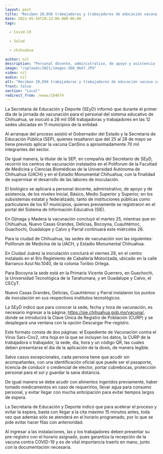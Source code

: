 ```yaml
---
layout: post
title: "Reciben 28,056 trabajadoras y trabajadores de educación vacuna contra COVID-19"
date: 2021-05-26T20:13:00.000-06:00
tags:
  
  - Covid-19
  
  - Salud
  
  - chihuahua
  
author: nil
description: "Personal docente, administrativo, de apoyo y asistencia  reciben la vacuna de forma simultánea en las 12 sedes de 11 municipios en el primer día de la jornada"
image: "/uploads/2021/images-SED_9647.JPG"
video: nil
audio: nil
alt: "Reciben 28,056 trabajadoras y trabajadores de educación vacuna contra COVID-19"
front: false
section: "Local"
redirect_from: /news/184674
---
```


La Secretaría de Educación y Deporte (SEyD) informó que durante el primer día de la jornada de vacunación para el personal del sistema educativo de Chihuahua, se inoculó a 28 mil 056 trabajadoras y trabajadores en las 12 sedes ubicadas en 11 municipios de la entidad.

Al arranque del proceso asistió el Gobernador del Estado y la Secretaria de Educación Pública (SEP), quienes resaltaron que del 25 al 28 de mayo se tiene previsto aplicar la vacuna CanSino a aproximadamente 70 mil integrantes del sector.

De igual manera, la titular de la SEP, en compañía del Secretario de SEyD, recorrió los centros de vacunación instalados en el Poliforum de la Facultad de Medicina y Ciencias Biomédicas de la Universidad Autónoma de Chihuahua (UACH) y en el Estadio Monumental Chihuahua, con la finalidad de supervisar el desarrollo de las labores de inoculación.

El biológico se aplicará a personal docente, administrativo, de apoyo y de asistencia, de los niveles Inicial, Básico, Medio Superior y Superior, en los subsistemas estatal y federalizado, tanto de instituciones públicas como particulares de los 67 municipios, quienes previamente se registraron en el portal del Sistema de Información Educativa (SIE).

En Ojinaga y Madera la vacunación concluyó el martes 25, mientras que en Chihuahua, Nuevo Casas Grandes, Delicias, Bocoyna, Cuauhtémoc, Guachochi, Guadalupe y Calvo y Parral continuará este miércoles 26.

Para la ciudad de Chihuahua, las sedes de vacunación son las siguientes: Poliforum de Medicina de la UACH, y Estadio Monumental Chihuahua.

En Ciudad Juárez la inoculación concluirá el viernes 28, en el centro instalado en el 9/o Regimiento de Caballería Motorizada, ubicado en la calle Barranco Azul No.1040, de la colonia Toribio Ortega.

Para Bocoyna la sede está en la Primaria Vicente Guerrero, en Guachochi, la Universidad Tecnológica de la Tarahumara, y en Guadalupe y Calvo, el CECyT.

Nuevo Casas Grandes, Delicias, Cuauhtémoc y Parral instalaron los puntos de inoculación en sus respectivos institutos tecnológicos.

La SEyD indicó que para conocer la sede, fecha y hora de vacunación, es necesario ingresar a la página: https://sie.chihuahua.gob.mx/vacuna/, donde se introducirá la Clave Única de Registro de Población (CURP) y se desplegará una ventana con la opción Descargar Pre-registro.

Este formato consta de dos páginas: el Expediente de Vacunación contra el Virus Sars-Cov2, otra hoja en la que se incluyen los datos, la CURP de la trabajadora o trabajador, la sede, día, hora y un código QR, las cuales deben presentarse el día de la aplicación de la dosis, de manera legible.

Salvo casos excepcionales, cada persona tiene que acudir sin acompañantes, con una identificación oficial que puede ser el pasaporte, licencia de conducir o credencial de elector, portar cubrebocas, protección personal para el sol y guardar la sana distancia.

De igual manera se debe acudir con alimentos ingeridos previamente, haber tomado medicamentos en caso de requerirlos, llevar agua para consumo personal, y evitar llegar con mucha anticipación para evitar tiempos largos de espera.

La Secretaría de Educación y Deporte indicó que para acelerar el proceso y evitar la espera, basta con llegar a la cita máximo 15 minutos antes, toda vez que además sólo se atenderá en el horario programado, por lo que se pide evitar hacer filas con anterioridad.

Al ingresar a las instalaciones, las y los trabajadores deben presentar su pre-registro con el horario asignado, pues garantiza la recepción de la vacuna contra COVID-19 y es de vital importancia traerlo en mano, junto con la documentación necesaria.
